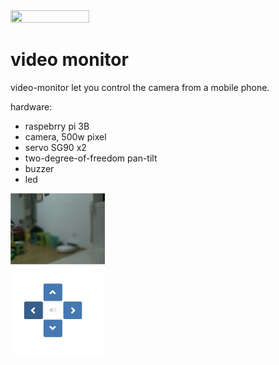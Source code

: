 <img src="../../img/vmonitor.gif" width=50% height=50% />

# video monitor
video-monitor let you control the camera from a mobile phone.

hardware:
- raspebrry pi 3B
- camera, 500w pixel
- servo SG90 x2
- two-degree-of-freedom pan-tilt
- buzzer
- led

<img src="../../img/vmonitor.png" width=30% height=30% />
